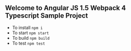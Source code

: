 ## Welcome to Angular JS 1.5 Webpack 4 Typescript Sample Project

 * To install `npm i`
 * To start `npm start`
 * To build `npm build`
 * To test `npm test`